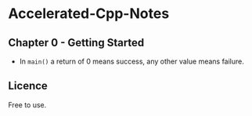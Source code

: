 # Accelerated-Cpp-Notes
## Chapter 0 - Getting Started
* In ```main()``` a return of 0 means success, any other value means failure.
## Licence
Free to use.
